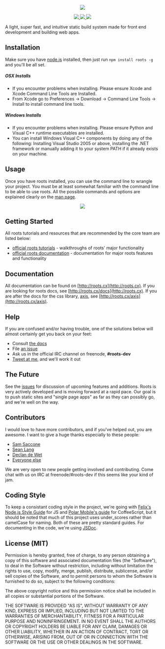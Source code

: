 <p align="center"><a><img src="http://cl.ly/PqFy/logo.png" /></a></p>

<p align="center">
  <a title='NPM version' href="http://badge.fury.io/js/roots">
    <img src='https://badge.fury.io/js/roots.png' />
  </a>
  <a title='Build Status' href="https://travis-ci.org/jenius/roots">
    <img src='https://travis-ci.org/jenius/roots.png?branch=master' />
  </a>
  <a title='Dependency Status' href="https://david-dm.org/jenius/roots">
    <img src='https://david-dm.org/jenius/roots.png' />
  </a>
</p>

A light, super fast, and intuitive static build system made for front end development and building web apps.

Installation
------------

Make sure you have [node.js](http://nodejs.org/) installed, then just run `npm install roots -g` and you'll be all set.

##### OSX Installs
* If you encounter problems when installing. Please ensure Xcode and Xcode Command Line Tools are Installed.
* From Xcode go to Preferences -> Download -> Command Line Tools -> Install to install command line tools.

##### Windows Installs
* If you encounter problems when installing. Please ensure Python and Visual C++ runtime executables are installed.
* You can install Windows Visual C++ components by doing any of the following: Installing Visual Studio 2005 or above, installing the .NET framework or manually adding it to your system PATH if it already exists on your machine.

Usage
-----

Once you have roots installed, you can use the command line to wrangle your project. You must be at least somewhat familiar with the command line to be able to use roots. All the possible commands and options are explained clearly on the [man page](http://roots.cx/docs/man.html).

<p align="center"><a><img src="https://raw.github.com/slang800/psychic-ninja/master/terminal.png"/></a></p>

Getting Started
---------------

All roots tutorials and resources that are recommended by the core team are listed below:

- [official roots tutorials](http://roots.cx#tutorials) - walkthroughs of roots' major functionality
- [official roots documentation](http://roots.cx/docs) - documentation for major roots features and functionality

Documentation
-------------

All documentation can be found on [http://roots.cx](http://roots.cx).
If you are looking for roots docs, see [http://roots.cx/docs](http://roots.cx).
If you are after the docs for the css library, [axis](https://github.com/jenius/axis), see [http://roots.cx/axis](http://roots.cx/axis).

Help
----

If you are confused and/or having trouble, one of the solutions below will almost certainly get you back on your feet:

- Consult [the docs](http://roots.cx/docs)
- File [an issue](https://github.com/jenius/roots/issues)
- Ask us in the official IRC channel on freenode, **#roots-dev**
- [Tweet at me](http://twitter.com/jescalan), and we'll work it out


The Future
----------

See the [issues](https://github.com/jenius/roots/issues) for discussion of upcoming features and additions. Roots is very actively developed and is moving forward at a rapid pace. Our goal is to push static sites and "single page apps" as far as they can possibly go, and we're well on the way.

Contributors
------------

I would love to have more contributors, and if you've helped out, you are awesome. I want to give a huge thanks especially to these people:

- [Sam Saccone](https://github.com/samccone)
- [Sean Lang](https://github.com/slang800)
- [Declan de Wet](https://github.com/declandewet)
- [Everyone else](https://github.com/jenius/roots/contributors)

We are very open to new people getting involved and contributing. Come chat with us on IRC at freenode/#roots-dev if this seems like your kind of jam.

Coding Style
------------
To keep a consistant coding style in the project, we're going with [Felix's Node.js Style Guide](http://nodeguide.com/style.html) for JS and [Polar Mobile's guide](https://github.com/polarmobile/coffeescript-style-guide) for CoffeeScript, but it should be noted that much of this project uses under_scores rather than camelCase for naming. Both of these are pretty standard guides. For documenting in the code, we're using [JSDoc](http://usejsdoc.org/).

License (MIT)
-------------

Permission is hereby granted, free of charge, to any person obtaining a copy of this software and associated documentation files (the "Software"), to deal in the Software without restriction, including without limitation the rights to use, copy, modify, merge, publish, distribute, sublicense, and/or sell copies of the Software, and to permit persons to whom the Software is furnished to do so, subject to the following conditions:

The above copyright notice and this permission notice shall be included in all copies or substantial portions of the Software.

THE SOFTWARE IS PROVIDED "AS IS", WITHOUT WARRANTY OF ANY KIND, EXPRESS OR IMPLIED, INCLUDING BUT NOT LIMITED TO THE WARRANTIES OF MERCHANTABILITY, FITNESS FOR A PARTICULAR PURPOSE AND NONINFRINGEMENT. IN NO EVENT SHALL THE AUTHORS OR COPYRIGHT HOLDERS BE LIABLE FOR ANY CLAIM, DAMAGES OR OTHER LIABILITY, WHETHER IN AN ACTION OF CONTRACT, TORT OR OTHERWISE, ARISING FROM, OUT OF OR IN CONNECTION WITH THE SOFTWARE OR THE USE OR OTHER DEALINGS IN THE SOFTWARE.
